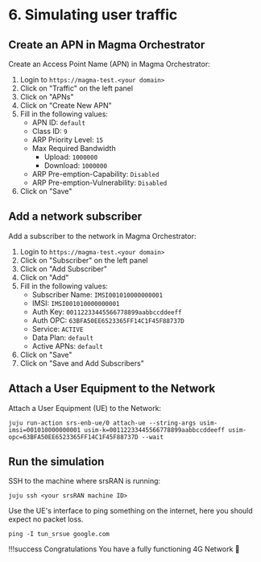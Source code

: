 # 6. Simulating user traffic

## Create an APN in Magma Orchestrator

Create an Access Point Name (APN) in Magma Orchestrator:

1. Login to `https://magma-test.<your domain>`
2. Click on "Traffic" on the left panel
3. Click on "APNs"
4. Click on "Create New APN"
5. Fill in the following values:
      * APN ID: `default`
      * Class ID: `9`
      * ARP Priority Level: `15`
      * Max Required Bandwidth
           * Upload: `1000000`
           * Download: `1000000`
   * ARP Pre-emption-Capability: `Disabled`
   * ARP Pre-emption-Vulnerability: `Disabled`
6. Click on "Save"

## Add a network subscriber 

Add a subscriber to the network in Magma Orchestrator:

1. Login to `https://magma-test.<your domain>`
2. Click on "Subscriber" on the left panel
3. Click on "Add Subscriber"
4. Click on "Add"
5. Fill in the following values:
    * Subscriber Name: `IMSI001010000000001`
    * IMSI: `IMSI001010000000001`
    * Auth Key: `00112233445566778899aabbccddeeff`
    * Auth OPC: `63BFA50EE6523365FF14C1F45F88737D`
    * Service: `ACTIVE`
    * Data Plan: `default`
    * Active APNs: `default`
6. Click on "Save"
7. Click on "Save and Add Subscribers"

## Attach a User Equipment to the Network

Attach a User Equipment (UE) to the Network:

```console
juju run-action srs-enb-ue/0 attach-ue --string-args usim-imsi=001010000000001 usim-k=00112233445566778899aabbccddeeff usim-opc=63BFA50EE6523365FF14C1F45F88737D --wait
```

## Run the simulation

SSH to the machine where srsRAN is running:

```console
juju ssh <your srsRAN machine ID>
```

Use the UE's interface to ping something on the internet, here you should expect no packet loss.

```console
ping -I tun_srsue google.com
```

!!!success Congratulations
      You have a fully functioning 4G Network :partying_face:
